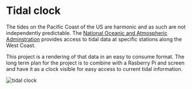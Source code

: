 # Tidal clock

The tides on the Pacific Coast of the US are harmonic and as such are not independently predictable.  The [National Oceanic and Atmospheric Adminstration](https://www.tidesandcurrents.noaa.gov/tide_predictions.html) provides access to tidal data at specific stations along the West Coast.

This project is a rendering of that data in an easy to consume format.  The long term plan for the project is to combine with a Rasberry Pi and screen and have it as a clock visible for easy access to current tidal information.

![tidal clock](https://github.com/speedyjeff/tides/blob/master/media/tidalclock.gif) 

